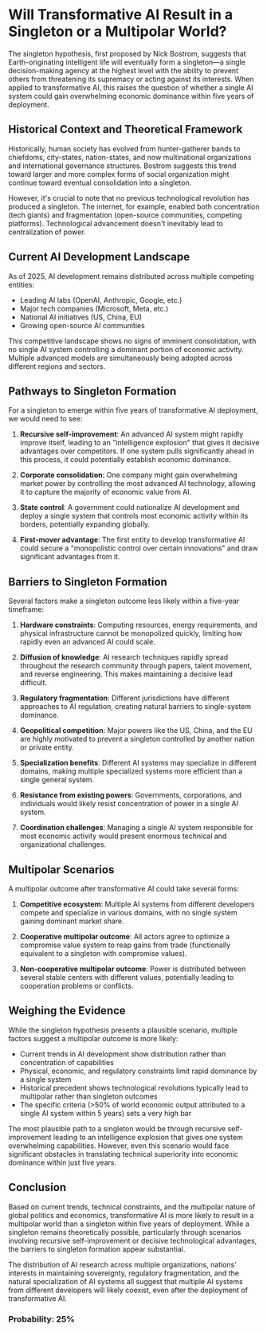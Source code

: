 # Will Transformative AI Result in a Singleton or a Multipolar World?

The singleton hypothesis, first proposed by Nick Bostrom, suggests that Earth-originating intelligent life will eventually form a singleton—a single decision-making agency at the highest level with the ability to prevent others from threatening its supremacy or acting against its interests. When applied to transformative AI, this raises the question of whether a single AI system could gain overwhelming economic dominance within five years of deployment.

## Historical Context and Theoretical Framework

Historically, human society has evolved from hunter-gatherer bands to chiefdoms, city-states, nation-states, and now multinational organizations and international governance structures. Bostrom suggests this trend toward larger and more complex forms of social organization might continue toward eventual consolidation into a singleton.

However, it's crucial to note that no previous technological revolution has produced a singleton. The internet, for example, enabled both concentration (tech giants) and fragmentation (open-source communities, competing platforms). Technological advancement doesn't inevitably lead to centralization of power.

## Current AI Development Landscape

As of 2025, AI development remains distributed across multiple competing entities:

- Leading AI labs (OpenAI, Anthropic, Google, etc.)
- Major tech companies (Microsoft, Meta, etc.)
- National AI initiatives (US, China, EU)
- Growing open-source AI communities

This competitive landscape shows no signs of imminent consolidation, with no single AI system controlling a dominant portion of economic activity. Multiple advanced models are simultaneously being adopted across different regions and sectors.

## Pathways to Singleton Formation

For a singleton to emerge within five years of transformative AI deployment, we would need to see:

1. **Recursive self-improvement**: An advanced AI system might rapidly improve itself, leading to an "intelligence explosion" that gives it decisive advantages over competitors. If one system pulls significantly ahead in this process, it could potentially establish economic dominance.

2. **Corporate consolidation**: One company might gain overwhelming market power by controlling the most advanced AI technology, allowing it to capture the majority of economic value from AI.

3. **State control**: A government could nationalize AI development and deploy a single system that controls most economic activity within its borders, potentially expanding globally.

4. **First-mover advantage**: The first entity to develop transformative AI could secure a "monopolistic control over certain innovations" and draw significant advantages from it.

## Barriers to Singleton Formation

Several factors make a singleton outcome less likely within a five-year timeframe:

1. **Hardware constraints**: Computing resources, energy requirements, and physical infrastructure cannot be monopolized quickly, limiting how rapidly even an advanced AI could scale.

2. **Diffusion of knowledge**: AI research techniques rapidly spread throughout the research community through papers, talent movement, and reverse engineering. This makes maintaining a decisive lead difficult.

3. **Regulatory fragmentation**: Different jurisdictions have different approaches to AI regulation, creating natural barriers to single-system dominance.

4. **Geopolitical competition**: Major powers like the US, China, and the EU are highly motivated to prevent a singleton controlled by another nation or private entity.

5. **Specialization benefits**: Different AI systems may specialize in different domains, making multiple specialized systems more efficient than a single general system.

6. **Resistance from existing powers**: Governments, corporations, and individuals would likely resist concentration of power in a single AI system.

7. **Coordination challenges**: Managing a single AI system responsible for most economic activity would present enormous technical and organizational challenges.

## Multipolar Scenarios

A multipolar outcome after transformative AI could take several forms:

1. **Competitive ecosystem**: Multiple AI systems from different developers compete and specialize in various domains, with no single system gaining dominant market share.

2. **Cooperative multipolar outcome**: All actors agree to optimize a compromise value system to reap gains from trade (functionally equivalent to a singleton with compromise values).

3. **Non-cooperative multipolar outcome**: Power is distributed between several stable centers with different values, potentially leading to cooperation problems or conflicts.

## Weighing the Evidence

While the singleton hypothesis presents a plausible scenario, multiple factors suggest a multipolar outcome is more likely:

- Current trends in AI development show distribution rather than concentration of capabilities
- Physical, economic, and regulatory constraints limit rapid dominance by a single system
- Historical precedent shows technological revolutions typically lead to multipolar rather than singleton outcomes
- The specific criteria (>50% of world economic output attributed to a single AI system within 5 years) sets a very high bar

The most plausible path to a singleton would be through recursive self-improvement leading to an intelligence explosion that gives one system overwhelming capabilities. However, even this scenario would face significant obstacles in translating technical superiority into economic dominance within just five years.

## Conclusion

Based on current trends, technical constraints, and the multipolar nature of global politics and economics, transformative AI is more likely to result in a multipolar world than a singleton within five years of deployment. While a singleton remains theoretically possible, particularly through scenarios involving recursive self-improvement or decisive technological advantages, the barriers to singleton formation appear substantial.

The distribution of AI research across multiple organizations, nations' interests in maintaining sovereignty, regulatory fragmentation, and the natural specialization of AI systems all suggest that multiple AI systems from different developers will likely coexist, even after the deployment of transformative AI.

### Probability: 25%